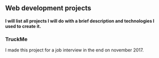 ## Web development projects
#### I will list all projects I will do with a brief description and technologies I used to create it.

### TruckMe
I made this project for a job interview in the end on november 2017.
